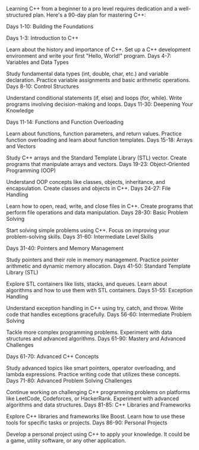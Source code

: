 Learning C++ from a beginner to a pro level requires dedication and a well-structured plan. Here's a 90-day plan for mastering C++:

Days 1-10: Building the Foundations

Days 1-3: Introduction to C++

Learn about the history and importance of C++.
Set up a C++ development environment and write your first "Hello, World!" program.
Days 4-7: Variables and Data Types

Study fundamental data types (int, double, char, etc.) and variable declaration.
Practice variable assignments and basic arithmetic operations.
Days 8-10: Control Structures

Understand conditional statements (if, else) and loops (for, while).
Write programs involving decision-making and loops.
Days 11-30: Deepening Your Knowledge

Days 11-14: Functions and Function Overloading

Learn about functions, function parameters, and return values.
Practice function overloading and learn about function templates.
Days 15-18: Arrays and Vectors

Study C++ arrays and the Standard Template Library (STL) vector.
Create programs that manipulate arrays and vectors.
Days 19-23: Object-Oriented Programming (OOP)

Understand OOP concepts like classes, objects, inheritance, and encapsulation.
Create classes and objects in C++.
Days 24-27: File Handling

Learn how to open, read, write, and close files in C++.
Create programs that perform file operations and data manipulation.
Days 28-30: Basic Problem Solving

Start solving simple problems using C++.
Focus on improving your problem-solving skills.
Days 31-60: Intermediate Level Skills

Days 31-40: Pointers and Memory Management

Study pointers and their role in memory management.
Practice pointer arithmetic and dynamic memory allocation.
Days 41-50: Standard Template Library (STL)

Explore STL containers like lists, stacks, and queues.
Learn about algorithms and how to use them with STL containers.
Days 51-55: Exception Handling

Understand exception handling in C++ using try, catch, and throw.
Write code that handles exceptions gracefully.
Days 56-60: Intermediate Problem Solving

Tackle more complex programming problems.
Experiment with data structures and advanced algorithms.
Days 61-90: Mastery and Advanced Challenges

Days 61-70: Advanced C++ Concepts

Study advanced topics like smart pointers, operator overloading, and lambda expressions.
Practice writing code that utilizes these concepts.
Days 71-80: Advanced Problem Solving Challenges

Continue working on challenging C++ programming problems on platforms like LeetCode, Codeforces, or HackerRank.
Experiment with advanced algorithms and data structures.
Days 81-85: C++ Libraries and Frameworks

Explore C++ libraries and frameworks like Boost.
Learn how to use these tools for specific tasks or projects.
Days 86-90: Personal Projects

Develop a personal project using C++ to apply your knowledge.
It could be a game, utility software, or any other application.

